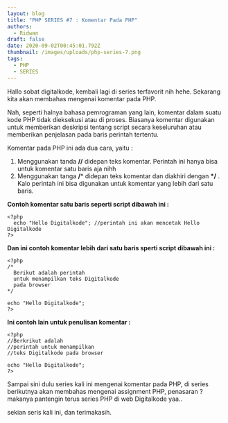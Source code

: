```yaml
---
layout: blog
title: "PHP SERIES #7 : Komentar Pada PHP"
authors:
  - Ridwan
draft: false
date: 2020-09-02T00:45:01.792Z
thumbnail: /images/uploads/php-series-7.png
tags:
  - PHP
  - SERIES
---
```

Hallo sobat digitalkode, kembali lagi di series terfavorit nih hehe. Sekarang kita akan membahas mengenai komentar pada PHP.

Nah, seperti halnya bahasa pemrograman yang lain, komentar dalam suatu kode PHP tidak dieksekusi atau di proses. Biasanya komentar digunakan untuk memberikan deskripsi tentang script secara keseluruhan atau memberikan penjelasan pada baris perintah tertentu.

Komentar pada PHP ini ada dua cara, yaitu :

1. Menggunakan tanda **//** didepan teks komentar. Perintah ini hanya bisa untuk komentar satu baris aja nihh
2. Menggunakan tanga **/*** didepan teks komentar dan diakhiri dengan **\*/** . Kalo perintah ini bisa digunakan untuk komentar yang lebih dari satu baris.

**Contoh komentar satu baris seperti script dibawah ini  :**

```
<?php 
  echo "Hello Digitalkode"; //perintah ini akan mencetak Hello Digitalkode
?>
```

**Dan ini contoh komentar lebih dari satu baris sperti script dibawah ini :**

```
<?php 
/*
  Berikut adalah perintah
  untuk menampilkan teks Digitalkode
  pada browser
*/

echo "Hello Digitalkode";
?>
```

**Ini contoh lain untuk penulisan komentar :**

```
<?php 
//Berkrikut adalah
//perintah untuk menampilkan
//teks Digitalkode pada browser

echo "Hello Digitalkode";
?>
```

Sampai sini dulu series kali ini mengenai komentar pada PHP, di series berikutnya akan membahas mengenai assignment PHP, penasaran ? makanya pantengin terus series PHP di web Digitalkode yaa..

sekian seris kali ini, dan terimakasih.